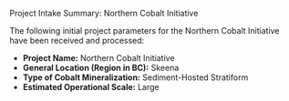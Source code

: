 Project Intake Summary: Northern Cobalt Initiative

The following initial project parameters for the Northern Cobalt Initiative have been received and processed:

*   **Project Name:** Northern Cobalt Initiative
*   **General Location (Region in BC):** Skeena
*   **Type of Cobalt Mineralization:** Sediment-Hosted Stratiform
*   **Estimated Operational Scale:** Large